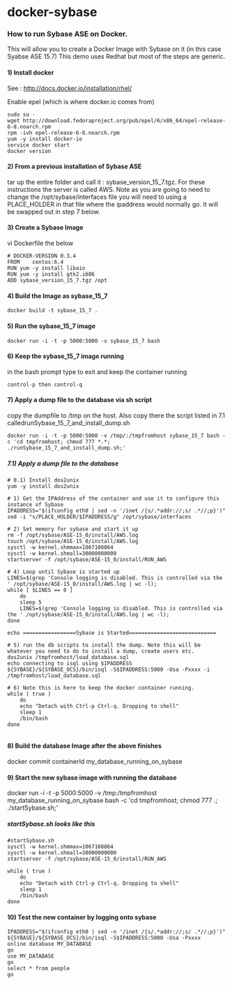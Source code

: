 docker-sybase
=============

### How to run Sybase ASE on Docker.  
This will allow you to create a Docker Image with Sybase on it (in this case Syabse ASE 15.7)
This demo uses Redhat but most of the steps are generic.

#### 1) Install docker

See : http://docs.docker.io/installation/rhel/

Enable epel (which is where docker.io comes from)
```
sudo su -
wget http://download.fedoraproject.org/pub/epel/6/x86_64/epel-release-6-8.noarch.rpm
rpm -ivh epel-release-6-8.noarch.rpm
yum -y install docker-io
service docker start
docker version
```

#### 2) From a previous installation of Sybase ASE
tar up the entire folder and call it : sybase_version_15_7.tgz.  For these instructions the server is called AWS. Note as you are going to need to change the /opt/sybase/interfaces file you will need to using a PLACE_HOLDER in that file where the ipaddress would normally go.  It will be swapped out in step 7 below.

#### 3) Create a Sybase Image 
vi Dockerfile the below
```
# DOCKER-VERSION 0.3.4
FROM    centos:6.4
RUN yum -y install libaio
RUN yum -y install gtk2.i686
ADD sybase_version_15_7.tgz /opt
```

#### 4) Build the Image as sybase_15_7
```
docker build -t sybase_15_7 .
```

#### 5) Run the sybase_15_7 image
```
docker run -i -t -p 5000:5000 -v sybase_15_7 bash

```
#### 6) Keep the sybase_15_7 image running
in the bash prompt type to exit and keep the container running
```
control-p then control-q
```

#### 7) Apply a dump file to the database via sh script
copy the dumpfile to /tmp on the host. Also copy there the script listed in 7.1 calledrunSybase_15_7_and_install_dump.sh
```
docker run -i -t -p 5000:5000 -v /tmp/:/tmpfromhost sybase_15_7 bash -c 'cd tmpfromhost; chmod 777 *.*; ./runSybase_15_7_and_install_dump.sh;'

```

##### 7.1) Apply a dump file to the database
```
# 0.1) Install dos2unix
yum -y install dos2unix

# 1) Get the IPAddress of the container and use it to configure this instance of Sybase
IPADDRESS="$(ifconfig eth0 | sed -n '/inet /{s/.*addr://;s/ .*//;p}')"
sed -i "s/PLACE_HOLDER/$IPADDRESS/g" /opt/sybase/interfaces

# 2) Set memory for sybase and start it up
rm -f /opt/sybase/ASE-15_0/install/AWS.log
touch /opt/sybase/ASE-15_0/install/AWS.log
sysctl -w kernel.shmmax=1067108864
sysctl -w kernel.shmall=30000000000
startserver -f /opt/sybase/ASE-15_0/install/RUN_AWS

# 4) Loop until Sybase is started up
LINES=$(grep 'Console logging is disabled. This is controlled via the ' /opt/sybase/ASE-15_0/install/AWS.log | wc -l);
while [ $LINES == 0 ]
    do
    sleep 5
    LINES=$(grep 'Console logging is disabled. This is controlled via the ' /opt/sybase/ASE-15_0/install/AWS.log | wc -l);
done

echo =================Sybase is Started============================

# 5) run the db scripts to install the dump. Note this will be whatever you need to do to install a dump, create users etc.
dos2unix /tmpfromhost/load_database.sql
echo connecting to isql using $IPADDRESS
${SYBASE}/${SYBASE_OCS}/bin/isql -S$IPADDRESS:5000 -Usa -Pxxxx -i /tmpfromhost/load_database.sql

# 6) Note this is here to keep the docker container running.
while ( true )
    do
    echo "Detach with Ctrl-p Ctrl-q. Dropping to shell"
    sleep 1
    /bin/bash
done


```


#### 8) Build the database Image after the above finishes
docker commit containerId my_database_running_on_sybase

#### 9) Start the new sybase image with running the database 
docker run -i -t -p 5000:5000 -v /tmp:/tmpfromhost my_database_running_on_sybase bash -c 'cd tmpfromhost; chmod 777 *.*; ./startSybase.sh;'

##### startSybase.sh looks like this
```
#startSybase.sh
sysctl -w kernel.shmmax=1067108864
sysctl -w kernel.shmall=30000000000
startserver -f /opt/sybase/ASE-15_0/install/RUN_AWS

while ( true )
    do
    echo "Detach with Ctrl-p Ctrl-q. Dropping to shell"
    sleep 1
    /bin/bash
done

```
#### 10) Test the new container by logging onto sybase

```
IPADDRESS="$(ifconfig eth0 | sed -n '/inet /{s/.*addr://;s/ .*//;p}')"
${SYBASE}/${SYBASE_OCS}/bin/isql -S$IPADDRESS:5000 -Usa -Pxxxx
online database MY_DATABASE
go
use MY_DATABASE
go
select * from people
go
```

    
